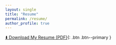 ```yaml
---
layout: single
title: "Resume"
permalink: /resume/
author_profile: true
---
```


[⬇️ Download My Resume (PDF)](/assets/images/Rashid_Ongoma_Resume.pdf){: .btn .btn--primary }

<!-- Your resume content here -->
